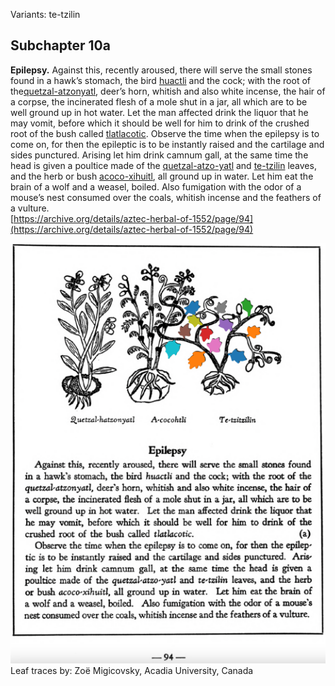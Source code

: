 Variants: te-tzilin  

## Subchapter 10a  
**Epilepsy.** Against this, recently aroused, there will serve the small stones found in a hawk’s stomach, the bird [huactli](huactli.md) and the cock; with the root of the[quetzal-atzonyatl](Quetzal-atzonyatl.md), deer’s horn, whitish and also white incense, the hair of a corpse, the incinerated flesh of a mole shut in a jar, all which are to be well ground up in hot water. Let the man affected drink the liquor that he may vomit, before which it should be well for him to drink of the crushed root of the bush called [tlatlacotic](Tlatlacotic.md). Observe the time when the epilepsy is to come on, for then the epileptic is to be instantly raised and the cartilage and sides punctured. Arising let him drink camnum gall, at the same time the head is given a poultice made of the [quetzal-atzo-yatl](Quetzal-atzonyatl.md) and [te-tzilin](Te-tzitzilin.md) leaves, and the herb or bush [acoco-xihuitl](Acoco-xihuitl.md), all ground up in water. Let him eat the brain of a wolf and a weasel, boiled. Also fumigation with the odor of a mouse’s nest consumed over the coals, whitish incense and the feathers of a vulture.  
[https://archive.org/details/aztec-herbal-of-1552/page/94](https://archive.org/details/aztec-herbal-of-1552/page/94)  

![Z_ID167_p094_03_Te-tzitzilin.png](assets/Z_ID167_p094_03_Te-tzitzilin.png)  
Leaf traces by: Zoë Migicovsky, Acadia University, Canada  
